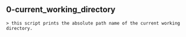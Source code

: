 ## 0-current_working_directory
	> this script prints the absolute path name of the current working directory.
